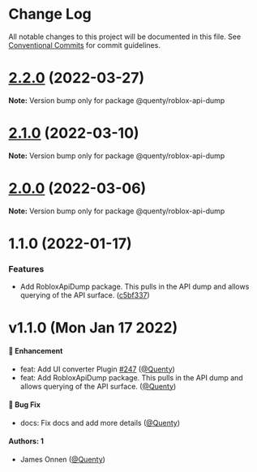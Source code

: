 # Change Log

All notable changes to this project will be documented in this file.
See [Conventional Commits](https://conventionalcommits.org) for commit guidelines.

# [2.2.0](https://github.com/Quenty/NevermoreEngine/compare/@quenty/roblox-api-dump@2.1.0...@quenty/roblox-api-dump@2.2.0) (2022-03-27)

**Note:** Version bump only for package @quenty/roblox-api-dump





# [2.1.0](https://github.com/Quenty/NevermoreEngine/compare/@quenty/roblox-api-dump@2.0.0...@quenty/roblox-api-dump@2.1.0) (2022-03-10)

**Note:** Version bump only for package @quenty/roblox-api-dump





# [2.0.0](https://github.com/Quenty/NevermoreEngine/compare/@quenty/roblox-api-dump@1.1.0...@quenty/roblox-api-dump@2.0.0) (2022-03-06)

**Note:** Version bump only for package @quenty/roblox-api-dump





# 1.1.0 (2022-01-17)


### Features

* Add RobloxApiDump package. This pulls in the API dump and allows querying of the API surface. ([c5bf337](https://github.com/Quenty/NevermoreEngine/commit/c5bf337d80016f47abac026f7ef0281aeb487e8d))





# v1.1.0 (Mon Jan 17 2022)

#### 🚀 Enhancement

- feat: Add UI converter Plugin [#247](https://github.com/Quenty/NevermoreEngine/pull/247) ([@Quenty](https://github.com/Quenty))
- feat: Add RobloxApiDump package. This pulls in the API dump and allows querying of the API surface. ([@Quenty](https://github.com/Quenty))

#### 🐛 Bug Fix

- docs: Fix docs and add more details ([@Quenty](https://github.com/Quenty))

#### Authors: 1

- James Onnen ([@Quenty](https://github.com/Quenty))
